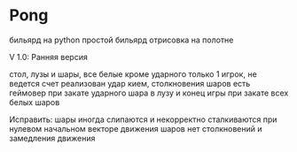 # Pong
бильярд на python
простой бильярд
отрисовка на полотне

V 1.0:
Ранняя версия

стол, лузы и шары, все белые кроме ударного
только 1 игрок, не ведется счет
реализован удар кием, столкновения шаров
есть геймовер при закате ударного шара в лузу и конец игры при закате всех белых шаров

Исправить:
шары иногда слипаются и некорректно сталкиваются
при нулевом начальном векторе движения шаров нет столкновений и замедления движения
